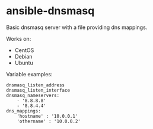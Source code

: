 ansible-dnsmasq
===============

Basic dnsmasq server with a file providing dns mappings.

Works on:
* CentOS
* Debian
* Ubuntu

Variable examples:  
```
dnsmasq_listen_address
dnsmasq_listen_interface
dnsmasq_nameservers:
    - '8.8.8.8'
    - '8.8.4.4'
dns_mappings:
    'hostname' : '10.0.0.1'
    'othername' : '10.0.0.2'
```
